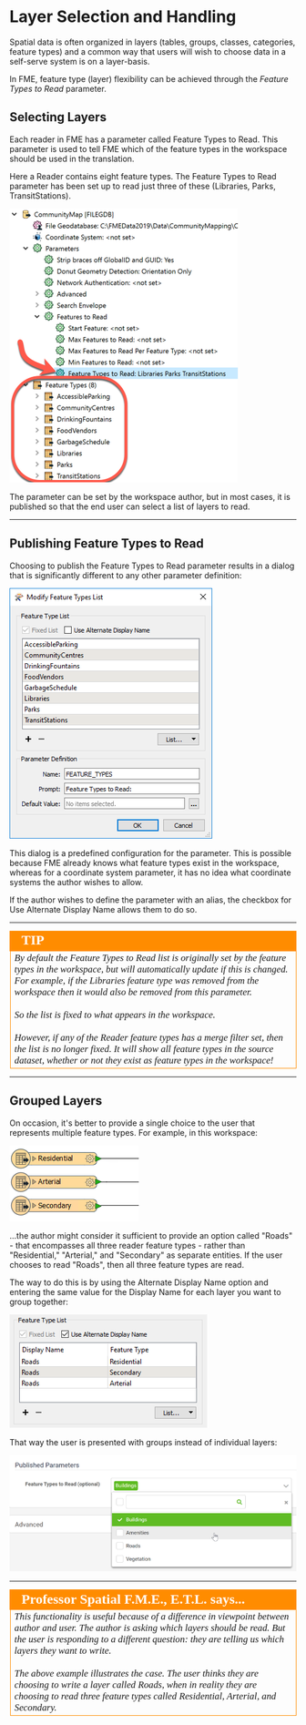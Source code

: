 # Layer Selection and Handling

Spatial data is often organized in layers (tables, groups, classes, categories, feature types) and a common way that users will wish to choose data in a self-serve system is on a layer-basis.

In FME, feature type (layer) flexibility can be achieved through the *Feature Types to Read* parameter.

## Selecting Layers ##

Each reader in FME has a parameter called Feature Types to Read. This parameter is used to tell FME which of the feature types in the workspace should be used in the translation.

Here a Reader contains eight feature types. The Feature Types to Read parameter has been set up to read just three of these (Libraries, Parks, TransitStations).

![](./Images/Img5.015.FeatureTypesToReadParameter.png)

The parameter can be set by the workspace author, but in most cases, it is published so that the end user can select a list of layers to read.

---

## Publishing Feature Types to Read ##

Choosing to publish the Feature Types to Read parameter results in a dialog that is significantly different to any other parameter definition:

![](./Images/Img5.016.FeatureTypesToReadPublishing.png)

This dialog is a predefined configuration for the parameter. This is possible because FME already knows what feature types exist in the workspace, whereas for a coordinate system parameter, it has no idea what coordinate systems the author wishes to allow.

If the author wishes to define the parameter with an alias, the checkbox for Use Alternate Display Name allows them to do so.

---

<!--Tip Section-->

<table style="border-spacing: 0px">
<tr>
<td style="vertical-align:middle;background-color:darkorange;border: 2px solid darkorange">
<i class="fa fa-info-circle fa-lg fa-pull-left fa-fw" style="color:white;padding-right: 12px;vertical-align:text-top"></i>
<span style="color:white;font-size:x-large;font-weight: bold;font-family:serif">TIP</span>
</td>
</tr>

<tr>
<td style="border: 1px solid darkorange">
<span style="font-family:serif; font-style:italic; font-size:larger">
By default the Feature Types to Read list is originally set by the feature types in the workspace, but will automatically update if this is changed. For example, if the Libraries feature type was removed from the workspace then it would also be removed from this parameter.
<br><br>So the list is fixed to what appears in the workspace.
<br><br>However, if any of the Reader feature types has a merge filter set, then the list is no longer fixed. It will show all feature types in the source dataset, whether or not they exist as feature types in the workspace!
</span>
</td>
</tr>
</table>

---

## Grouped Layers ##

On occasion, it's better to provide a single choice to the user that represents multiple feature types. For example, in this workspace:

![](./Images/Img5.017.FeatureTypeGroup.png)

...the author might consider it sufficient to provide an option called "Roads" - that encompasses all three reader feature types - rather than "Residential," "Arterial," and "Secondary" as separate entities. If the user chooses to read "Roads", then all three feature types are read.

The way to do this is by using the Alternate Display Name option and entering the same value for the Display Name for each layer you want to group together:

![](./Images/Img5.018.FeatureTypesToReadGroups.png)

That way the user is presented with groups instead of individual layers:

![](./Images/Img5.019.FeatureTypesToReadWeb.png)

---

<!--Person X Says Section-->

<table style="border-spacing: 0px">
<tr>
<td style="vertical-align:middle;background-color:darkorange;border: 2px solid darkorange">
<i class="fa fa-quote-left fa-lg fa-pull-left fa-fw" style="color:white;padding-right: 12px;vertical-align:text-top"></i>
<span style="color:white;font-size:x-large;font-weight: bold;font-family:serif">Professor Spatial F.M.E., E.T.L. says...</span>
</td>
</tr>

<tr>
<td style="border: 1px solid darkorange">
<span style="font-family:serif; font-style:italic; font-size:larger">
This functionality is useful because of a difference in viewpoint between author and user. The author is asking which layers should be read. But the user is responding to a different question: they are telling us which layers they want to write.
<br><br>The above example illustrates the case. The user thinks they are choosing to write a layer called Roads, when in reality they are choosing to read three feature types called Residential, Arterial, and Secondary.
</span>
</td>
</tr>
</table>
